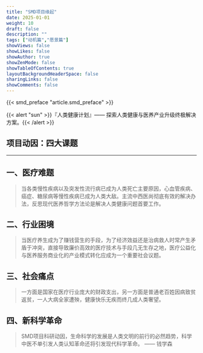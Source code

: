 ```yaml
---
title: "SMD项目缘起"
date: 2025-01-01
weight: 10
draft: false
description: ""
tags: ["动机篇","愿景篇"]
showViews: false
showLikes: false
showAuthor: true
showZenMode: false
showTableOfContents: true
layoutBackgroundHeaderSpace: false
sharingLinks: false
showComments: false
---
```



{{< smd_preface "article.smd_preface" >}}

{{< alert "sun" >}}『人类健康计划』—— 探索人类健康与医养产业升级终极解决方案。{{< /alert >}}

<h2>项目动因：四大课题</h2> 

---

## 一、医疗难题

>当各类慢性疾病以及突发性流行病已成为人类死亡主要原因，心血管疾病、癌症、糖尿病等慢性疾病已成为人类大敌。主流中西医尚彻底有效的解决办法，反思现代医养哲学方法论是解决人类健康问题首要工作。

## 二、行业困境
>当医疗养生成为了赚钱营生的手段，为了经济效益还是治病救人时常产生矛盾于冲突，直接导致廉价高效的医疗技术与手段几无生存之地，医疗公益化与医养服务商业化的产业模式转化应成为一个重要社会议题。

## 三、社会痛点
>一方面是国家在医疗行业庞大的财政支出，另一方面是普通老百姓因病致贫返贫，一人大病全家遭殃，健康快乐无疾而终几成人类奢望。

## 四、新科学革命
>SMD项目科研动因，生命科学的发展是人类文明的前行的必然趋势，科学中医不单引发人类认知革命还将引发现代科学革命。 —— 钱学森


